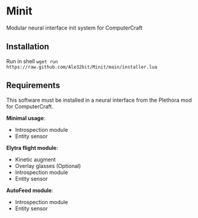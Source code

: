 # Minit
Modular neural interface init system for ComputerCraft

## Installation

Run in shell `wget run https://raw.github.com/Ale32bit/Minit/main/installer.lua`

## Requirements

This software must be installed in a neural interface from the Plethora mod for ComputerCraft.

**Minimal usage**:
- Introspection module
- Entity sensor

**Elytra flight module**:
- Kinetic augment
- Overlay glasses (Optional)
- Introspection module
- Entity sensor

**AutoFeed module**:
- Introspection module
- Entity sensor
